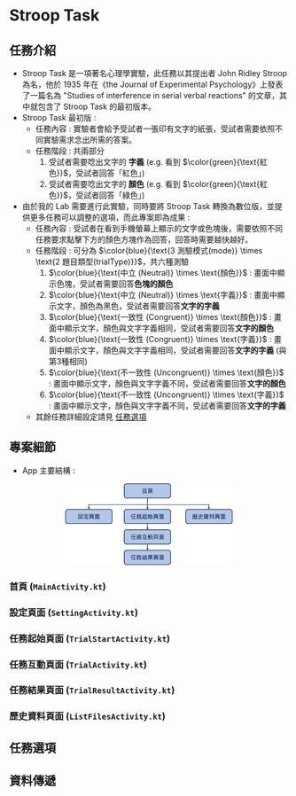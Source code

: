 # Stroop Task
## 任務介紹
* Stroop Task 是一項著名心理學實驗，此任務以其提出者 John Ridley Stroop 為名，他於 1935 年在《the Journal of Experimental Psychology》上發表了一篇名為 "Studies of interference in serial verbal reactions" 的文章，其中就包含了 Stroop Task 的最初版本。
* Stroop Task 最初版 : 
    * 任務內容 : 實驗者會給予受試者一張印有文字的紙張，受試者需要依照不同實驗需求念出所需的答案。
    * 任務階段 : 共兩部分
        1. 受試者需要唸出文字的 **字義** (e.g. 看到 $\color{green}{\text{紅色}}$，受試者回答「紅色」)
        2. 受試者需要唸出文字的 **顏色** (e.g. 看到 $\color{green}{\text{紅色}}$，受試者回答「綠色」)
* 由於我的 Lab 需要進行此實驗，同時要將 Stroop Task 轉換為數位版，並提供更多任務可以調整的選項，而此專案即為成果 : 
    * 任務內容 : 受試者在看到手機螢幕上顯示的文字或色塊後，需要依照不同任務要求點擊下方的顏色方塊作為回答，回答時需要越快越好。
    * 任務階段 : 可分為 $\color{blue}{\text{3 測驗模式(mode)} \times  \text{2 題目類型(trialType)}}$</font>，共六種測驗
        1. $\color{blue}{\text{中立 (Neutral)} \times \text{顏色}}$ : 畫面中顯示色塊，受試者需要回答**色塊的顏色**
        2. $\color{blue}{\text{中立 (Neutral)} \times \text{字義}}$ : 畫面中顯示文字，顏色為黑色，受試者需要回答**文字的字義**
        3. $\color{blue}{\text{一致性 (Congruent)} \times \text{顏色}}$ : 畫面中顯示文字，顏色與文字字義相同，受試者需要回答**文字的顏色**
        4. $\color{blue}{\text{一致性 (Congruent)} \times \text{字義}}$ : 畫面中顯示文字，顏色與文字字義相同，受試者需要回答**文字的字義** (與第3種相同)
        5.  $\color{blue}{\text{不一致性 (Uncongruent)} \times \text{顏色}}$ : 畫面中顯示文字，顏色與文字字義不同，受試者需要回答**文字的顏色**
        6. $\color{blue}{\text{不一致性 (Uncongruent)} \times \text{字義}}$ : 畫面中顯示文字，顏色與文字字義不同，受試者需要回答**文字的字義**
    * 其餘任務詳細設定請見 [任務選項](##任務選項)
## 專案細節
* App 主要結構 : 
<p align="center"><img src="README_image/structure.png" width="60%" height="60%"></p>

### 首頁 (`MainActivity.kt`)

### 設定頁面 (`SettingActivity.kt`)
### 任務起始頁面 (`TrialStartActivity.kt`)
### 任務互動頁面 (`TrialActivity.kt`)
### 任務結果頁面 (`TrialResultActivity.kt`)
### 歷史資料頁面 (`ListFilesActivity.kt`)
## 任務選項
## 資料傳遞


